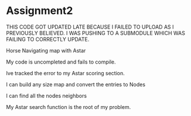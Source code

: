 # Assignment2

THIS CODE GOT UPDATED LATE BECAUSE I FAILED TO UPLOAD AS I PREVIOUSLY BELIEVED. I WAS PUSHING TO A SUBMODULE WHICH WAS FAILING TO CORRECTLY UPDATE.

Horse Navigating map with Astar

My code is uncompleted and fails to compile.

Ive tracked the error to my Astar scoring section.

I can build any size map and convert the entries to Nodes

I can find all the nodes neighbors

My Astar search function is the root of my problem.
